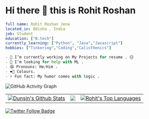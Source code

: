 # Hi there 👋 this is **Rohit Roshan**
```yaml
full name: Rohit Roshan Jena
located_in: Odisha , India
job: Student
education: ["B.tech"]
currently_learning: ["Python", "Java","Javascript"]
hobbies: ["Tinkering","Coding","Calisthenics"]
```
```Python
- 🔭 I’m currently working on My Projects for resume . 😐
- 🤔 I’m looking for help with ML .
- 😄 Pronouns: He/Him .
- ❤‍🔥 Colours. 
- ⚡ Fun fact: My humor comes with logic .
```
![GitHub Activity Graph](https://activity-graph.herokuapp.com/graph?username=0-0Rohit-Roshan&bg_color=1d2a3a&color=5BCDEC&line=FF7F50&point=FFFFFF&hide_border=true)

<table> 
  <tr> 
    <td>
       <a href="https://github.com/0-0Rohit-Roshan"><img alt="Dunsin's Github Stats" src="https://github-readme-stats.vercel.app/api?username=0-0Rohit-Roshan&show_icons=true&count_private=true&theme=react&hide_border=true&bg_color=1d2a3a" /></a>
    </td>
    <td>
       <a href="http://www.github.com/0-0Rohit-Roshan"><img src="https://github-readme-streak-stats.herokuapp.com/?user=0-0Rohit-Roshan&stroke=ffffff&background=1d2a3a&ring=5BCDEC&fire=5BCDEC&currStreakNum=ffffff&currStreakLabel=5BCDEC&sideNums=ffffff&sideLabels=ffffff&dates=ffffff&hide_border=true" /></a>
    </td>
    <td>
      <a href="https://github.com/0-0Rohit-Roshan"><img alt="Rohit's Top Languages" src="https://github-readme-stats.vercel.app/api/top-langs/?username=0-0Rohit-Roshan&langs_count=8&count_private=true&layout=compact&theme=react&hide_border=true&bg_color=1d2a3a"/></a>
    </td>
  </tr>
 </table> 

[![Twitter Follow Badge](https://img.shields.io/twitter/follow/00RohitRoshan?color=0F182A&logo=twitter&style=for-the-badge)](https://twitter.com/00RohitRoshan)

<!--
**0-0Rohit-Roshan/0-0Rohit-Roshan** is a ✨ _special_ ✨ repository because its `README.md` (this file) appears on your GitHub profile.

Here are some ideas to get you started:

- 🔭 I’m currently working on ...
- 🌱 I’m currently learning ...
- 👯 I’m looking to collaborate on ...
- 🤔 I’m looking for help with ...
- 💬 Ask me about ...
- 📫 How to reach me: ...
- 😄 Pronouns: ...
- ⚡ Fun fact: ...
-->
